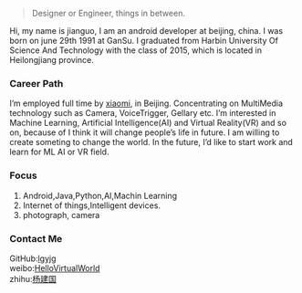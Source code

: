 <!------------------------------------------------------------------------------------------------------>
<!-- English Version -->
<div class="en post-container">
    <blockquote>
        Designer or Engineer, things in between.
    </blockquote>
    <p>Hi, my name is jianguo, I am an android developer at beijing, china. I was born on june 29th
        1991 at GanSu. I graduated from Harbin University Of Science And Technology with the class
        of 2015, which is located in Heilongjiang province. </p>
    <h3 id="Career-Path"><a href="#Career-Path" class="headerlink" title="Career Path"></a>Career
        Path</h3>
    <p>I’m employed full time by <a href="http://www.xiaomi.com" target="_blank"
                                    rel="external">xiaomi</a>, in Beijing. Concentrating on
        MultiMedia technology such as Camera, VoiceTrigger, Gellary etc. I’m interested in Machine
        Learning, Artificial Intelligence(AI) and Virtual Reality(VR) and so on, because of I think
        it will change people’s life in future. I am willing to create someting to change the world.
        In the future, I’d like to start work and learn for ML AI or VR field.</p>
    <h3 id="Focus"><a href="#Focus" class="headerlink" title="Focus"></a>Focus</h3>
    <ol>
        <li>Android,Java,Python,AI,Machin Learning</li>
        <li>Internet of things,Intelligent devices.</li>
        <li>photograph, camera</li>
    </ol>
    <h3 id="Contact-Me"><a href="#Contact-Me" class="headerlink" title="Contact Me"></a>
        Contact Me
    </h3>
    <p>
        GitHub:<a href="https://github.com/lgyjg" target="_blank" rel="external">lgyjg</a>
        <br>
        weibo:<a href="http://weibo.com/lgyjg" target="_blank" rel="external">HelloVirtualWorld</a>
        <br>
        zhihu:<a href="https://www.zhihu.com/people/yang-jian-guo-51" target="_blank" rel="external">杨建国</a>
    </p>
</div>